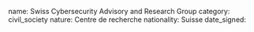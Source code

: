 name: Swiss Cybersecurity Advisory and Research Group 
category: civil_society
nature:  Centre de recherche
nationality: Suisse
date_signed:
    